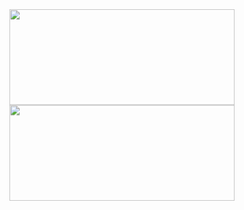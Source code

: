 <!-- GitHub stats -->
<picture>
  <source
    srcset="https://github-readme-stats.vercel.app/api?username=veniplex&show_icons=true&theme=catppuccin_mocha&hide_title=true"
    media="(prefers-color-scheme: dark)"
    height=170
    width=400
    align="center"
  />
  <source
    srcset="https://github-readme-stats.vercel.app/api?username=veniplex&show_icons=true&theme=catppuccin_latte&hide_title=true"
    media="(prefers-color-scheme: light), (prefers-color-scheme: no-preference)"
    height=170
    width=400
    align="center"
  />
  <img src="https://github-readme-stats.vercel.app/api?username=veniplex&show_icons=true&theme=catppuccin_mocha&hide_title=true" height=170 width=400 align="center" />
</picture>

<!-- GitHub languages -->
<picture>
  <source
    srcset="https://github-readme-stats.vercel.app/api/top-langs/?username=veniplex&layout=compact&langs_count=4&card_width=400&theme=catppuccin_mocha"
    media="(prefers-color-scheme: dark)"
    height=170
    width=400
    align="center"
  />
  <source
    srcset="https://github-readme-stats.vercel.app/api/top-langs/?username=veniplex&layout=compact&langs_count=4&card_width=400&theme=catppuccin_latte"
    media="(prefers-color-scheme: light), (prefers-color-scheme: no-preference)"
    height=170
    width=400
    align="center"
  />
  <img src="https://github-readme-stats.vercel.app/api/top-langs/?username=veniplex&layout=compact&langs_count=4&card_width=400&theme=catppuccin_mocha" height=170 width=400 align="center" />
</picture>
<!--
# 
</br>

 Repo couple-quest 
<a href="https://www.github.com/veniplex/couple-quest/">
  <picture>
    <source
      srcset="https://github-readme-stats.vercel.app/api/pin/?username=veniplex&repo=couple-quest&show_owner=true&theme=catppuccin_mocha"
      media="(prefers-color-scheme: dark)"
      height=170
      width=400
      align="center"
    />
    <source
      srcset="https://github-readme-stats.vercel.app/api/pin/?username=veniplex&repo=couple-quest&show_owner=true&theme=catppuccin_latte"
      media="(prefers-color-scheme: light), (prefers-color-scheme: no-preference)"
      height=170
      width=400
      align="center"
    />
    <img src="https://github-readme-stats.vercel.app/api/pin/?username=veniplex&repo=couple-quest&show_owner=true&theme=catppuccin_mocha" height=170 width=400 align="center" />
  </picture>
</a>
-->
